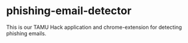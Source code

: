 # phishing-email-detector
This is our TAMU Hack application and chrome-extension for detecting phishing emails.
